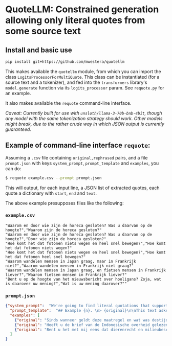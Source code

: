 # QuoteLLM: Constrained generation allowing only literal quotes from some source text

## Install and basic use

```bash
pip install git+https://github.com/mwestera/quotellm
```

This makes available the `quotellm` module, from which you can import the class `LogitsProcessorForMultiQuote`. This class can be instantiated (for a source text and a tokenizer), and fed into the `transformers` library's `model.generate` function via its `logits_processor` param. See `requote.py` for an example.

It also makes available the `requote` command-line interface.

_Caveat: Currently built for use with `unsloth/llama-3-70b-bnb-4bit`, though any model with the same tokenization strategy should work. Other models might break, due to the rather crude way in which JSON output is currently guaranteed._

## Example of command-line interface `requote`:

Assuming a `.csv` file containing `original,rephrased` pairs, and a file `prompt.json` with keys `system_prompt`, `prompt_template` and `examples`, you can do:

```bash
$ requote example.csv --prompt prompt.json
```

This will output, for each input line, a JSON list of extracted quotes, each quote a dictionary with `start`, `end` and `text`. 

The above example presupposes files like the following:

### `example.csv`

```csv
"Waarom en door wie zijn de horeca gesloten? Was u daarvan op de hoogte?","Waarom zijn de horeca gesloten?"
"Waarom en door wie zijn de horeca gesloten? Was u daarvan op de hoogte?","Door wie zijn de horeca gesloten?"
"Hoe komt het dat fotonen niets wegen en heel snel bewegen?","Hoe komt het dat fotonen niets wegen?"
"Hoe komt het dat fotonen niets wegen en heel snel bewegen?","Hoe komt het dat fotonen heel snel bewegen?"
"Waarom wandelen mensen in Japan graag, maar in Frankrijk niet?","Waarom wandelen mensen in Frankrijk niet graag?"
"Waarom wandelen mensen in Japan graag, en fietsen mensen in Frankrijk liever?","Waarom fietsen mensen in Frankrijk liever?"
"Bent u op de hoogte van het nieuwsbericht over hooligans? Zoja, wat is daarover uw mening?","Wat is uw mening daarover?""
```

### `prompt.json`

```json
{"system_prompt":  "We're going to find literal quotations that support a given paraphrase, for the Dutch language.",
  "prompt_template":  "## Example {n}. \n> {original}\n\nThis text asks the question: \"{rephrased}\"\nThe question is conveyed exclusively by certain parts of the original text:\n{response}\n",
  "examples": [
    {"original": "Sinds wanneer geldt deze maatregel en wat was destijds de motivatie (is deze openbaar)?", "rephrased": "Wat was destijds de motivatie voor deze maatregel?", "response": ["wat was destijds de motivatie"]},
    {"original": "Heeft u de brief van de Indonesische overheid gelezen, en zoja, wat is uw reactie?", "rephrased": "Wat is uw reactie op de brief van de Indonesische overheid?", "response": ["wat is uw reactie?"]},
    {"original": "Bent u het met mij eens dat dierenrecht en milieubescherming een prominentere plek moeten innemen in de samenleving?", "rephrased": "Vindt u ook dat milieubescherming een prominentere plek in de samenleving moet innemen?", "response": ["Bent u het met mij eens dat", "milieubescherming een prominentere plek moeten innemen in de samenleving?"]},
  ]
}
```